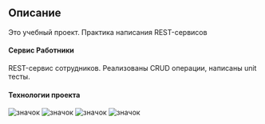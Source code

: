 ##  Описание ##
Это учебный проект. Практика написания REST-сервисов
####  Сервис Работники #### 
REST-сервис сотрудников. Реализованы CRUD операции, написаны unit тесты.
####  Технологии проекта ####
![ значок ](https://img.shields.io/badge/PostgreSQL-13-blue)
![ значок ](https://img.shields.io/badge/Java-17-green)
![ значок ](https://img.shields.io/badge/Maven-3.6-green)
![ значок ](https://img.shields.io/badge/SpringBot-2.6-yellow)